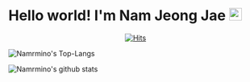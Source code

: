 # Hello world! I'm Nam Jeong Jae <img src="https://media.giphy.com/media/hvRJCLFzcasrR4ia7z/giphy.gif" width="25px">

<div align=center>
	
[![Hits](https://hits.seeyoufarm.com/api/count/incr/badge.svg?url=https%3A%2F%2Fgithub.com%2Fnamrmino&count_bg=%23628217&title_bg=%23000000&icon=python.svg&icon_color=%23FEAA4B&title=HITS&edge_flat=false)](https://hits.seeyoufarm.com)
	
</div>

![Namrmino's Top-Langs](https://github-readme-stats.vercel.app/api/top-langs/?username=namrmino&langs_count=8)

![Namrmino's github stats](https://github-readme-stats.vercel.app/api?username=namrmino&show_icons=true) 

